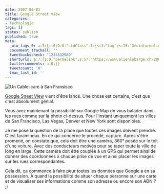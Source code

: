 ```yaml
---
date: 2007-06-01
title: Google Street View
categories:
- Technologie
tags: []
status: publish
published: true
meta:
  _utw_tags_0: a:3:{i:0;O:8:"stdClass":1:{s:3:"tag";s:15:"Géoinformation";}i:1;O:8:"stdClass":1:{s:3:"tag";s:8:"Internet";}i:2;O:8:"stdClass":1:{s:3:"tag";s:11:"Technologie";}}
  cocomment_trackall: ''
  tweetbackscheck: '1234532589'
  shorturls: a:7:{s:9:"permalink";s:57:"https://www.alienlebarge.ch/2007/06/01/google-street-view/";s:7:"tinyurl";s:25:"https://tinyurl.com/ahnkgu";s:4:"isgd";s:17:"https://is.gd/iRsu";s:5:"bitly";s:18:"https://bit.ly/FJyf";s:5:"snipr";s:22:"https://snipr.com/bjo93";s:5:"snurl";s:22:"https://snurl.com/bjo93";s:7:"snipurl";s:24:"https://snipurl.com/bjo93";}
  twittercomments: a:0:{}
  tweetcount: '0'
  tmac_last_id: ''
---
```

<img src="https://dlgjp9x71cipk.cloudfront.net/2007/06/googlestreetview.png" alt="Un Cable-care à San Fransisco" />

<a href="https://maps.google.com/help/maps/streetview/" title="Le site de Google Street View">Google Street View</a> vient d'être lancé. Une chose est certaine, c'est que c'est absolument génial.

Vous avez maintenant la possibilité sur Google Map de vous balader dans les rues comme sur la photo ci-dessus.
Pour l'instant uniquement les villes de San Francisco, Las Vegas, Denver et  New York sont disponibles.

Je me pose la question de la place que toutes ces images doivent prendre. C'est faramineux.
En ce qui concerne le procédé, capture. Après s'être promené, on constate que, cela doit être une caméra, 360° posée sur le toit d'une voiture. Avec des conducteurs motivés pour se taper toute la ville de long en large. Cette caméra doit être couplée à un GPS qui permet ainsi de donner des coordonnées à chaque prise de vue et ainsi placer les images sur les rues correspondantes.

Cela dit, ça commence à faire peur toutes les données que Google a en sa possession. À quand la possibilité de situer chaque personne sur une carte et de visualiser ses informations comme son adresse ou encore son ADN ? ;)
